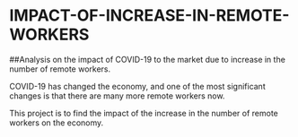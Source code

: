 # IMPACT-OF-INCREASE-IN-REMOTE-WORKERS

##Analysis on the impact of COVID-19 to the market due to increase in the number of remote workers.

COVID-19 has changed the economy, and one of the most significant changes is that there are many more remote workers now.

This project is to find the impact of the increase in the number of remote workers on the economy.

